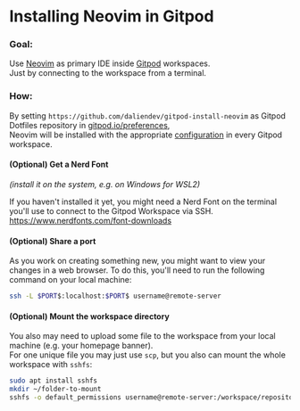 # Installing Neovim in Gitpod     

### Goal:   
Use [Neovim](https://github.com/neovim/neovim) as primary IDE inside [Gitpod](https://www.gitpod.io/) workspaces.    
Just by connecting to the workspace from a terminal.    

### How:    
 
By setting `https://github.com/daliendev/gitpod-install-neovim` as Gitpod Dotfiles repository in [gitpod.io/preferences](https://gitpod.io/preferences),     
Neovim will be installed with the appropriate [configuration](https://github.com/daliendev/astro-nvim) in every Gitpod workspace.      

#### (Optional) Get a Nerd Font      
*(install it on the system, e.g. on Windows for WSL2)*     

If you haven't installed it yet, you might need a Nerd Font on the terminal you'll use to connect to the Gitpod Workspace via SSH.     
https://www.nerdfonts.com/font-downloads    

#### (Optional) Share a port   

As you work on creating something new, you might want to view your changes in a web browser. To do this, you'll need to run the following command on your local machine:     
```bash
ssh -L $PORT$:localhost:$PORT$ username@remote-server
```

#### (Optional) Mount the workspace directory

You also may need to upload some file to the workspace from your local machine (e.g. your homepage banner).   
For one unique file you may just use `scp`, but you also can mount the whole workspace with `sshfs`:    
```bash
sudo apt install sshfs
mkdir ~/folder-to-mount
sshfs -o default_permissions username@remote-server:/workspace/repository-name ~/folder-to-mount
```

